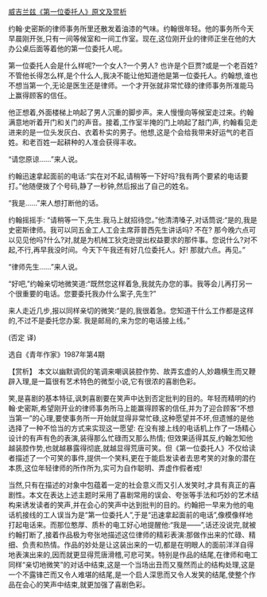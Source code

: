 [威吉兰兹《第一位委托人》原文及赏析](https://www.vrrw.net/wx/15528.html)

约翰·史密斯的律师事务所里还散发着油漆的气味。约翰很年轻。他的事务所今天早晨刚开张,只有一间等候室和一间工作室。现在,这位刚开业的律师正坐在他的大办公桌后面等着他的第一位委托人呢。

第一位委托人会是什么样呢?一个女人?一个男人? 也许是个巨贾?或是一个老百姓? 不管他长得怎么样,是个什么人,我决不能让他知道他是第一位委托人。约翰想,谁也不想当第一个,无论是医生还是律师。一个才开张就非常忙碌的律师事务所准能马上赢得顾客的信任。

他正想着,外面楼梯上响起了男人沉重的脚步声。来人慢慢向等候室走过来。约翰满意地听着开门和关门的声音。接着,工作室半掩的门上响起了敲门声, 约翰看见走进来的是一位头发灰白、衣着朴实的男子。他想,这是个会给我带来好运气的老百姓。和老百姓一起耕种的人准会获得丰收。

“请您原谅……”来人说。

约翰迅速拿起面前的电话:“实在对不起,请稍等一下好吗?我有两个要紧的电话要打。”他随便拨了个号码,静了一秒钟,然后报出了自己的姓名。

“我是……”来人想打断他的话。

约翰摇摇手: “请稍等一下,先生.我马上就招待您。”他清清嗓子,对话筒说:“是的,我是史密斯律师。我可以同五金工人工会主席菲普西先生讲话吗? 不在? 那今晚六点可以见见他吗?什么?对,就是为机械工狄克逊提出权益要求的那件事。您说什么?对不起,不行,再早我没时间。今天下午我还有好几位委托人。好! 那就六点。再见。”

“律师先生……”来人说。

“好吧,”约翰亲切地微笑道:“既然您这样着急,我就先办您的事。我等会儿再打另一个很重要的电话。您要委托我办什么案子,先生?”

来人走近几步,报以同样亲切的微笑:“是的,我很着急。您知道干什么工作都是这样的,不过不是委托您办案. 我是邮局的,来为您的电话接上线。”

(否定 译)

选自《青年作家》1987年第4期



【赏析】 本文以幽默调侃的笔调来嘲讽装腔作势、故弄玄虚的人,妙趣横生而又鞭辟入理,是一篇很有艺术特色的微型小说,它有很浓的喜剧色彩。

笑,是喜剧的基本特征,讽刺喜剧要在笑声中达到否定批判的目的。年轻而精明的约翰·史密斯,希望刚开业的律师事务所马上能赢得顾客的信任,并为了迎合顾客“不想当第一”的心理,要使事务所一开始就显得非常忙碌,这种愿望并不坏,但遗憾的是他选择了一种不恰当的方式来实现这一愿望: 在没有接上线的电话机上作了一场精心设计的有声有色的表演,装得那么忙碌而又那么热情; 但效果适得其反,约翰怎知他越装腔作势,也就越暴露得彻底,就越显得荒唐可笑。但《第一位委托人》不仅给读者描述了一个可笑的事件,提供一个笑料,更在于能启发读者去思考笑的对象的潜在本质,这位年轻律师的所作所为,实可为自作聪明、弄虚作假者戒!

当然,只有在描述的对象中包蕴着一定的社会意义而又引人发笑时,才具有真正的喜剧性。本文在表达上述主题时采用了喜剧常用的误会、夸张等手法和巧妙的艺术结构来诱发读者的笑声,并在会心的笑声中达到批判的目的。约翰把一早来为他的电话机接线的工人误当为是“第一位委托人”,于是“迅速拿起面前的电话”,像模像样地打起电话来。而那位憨厚、质朴的电工好心地提醒他:“我是——”,话还没说完,就被约翰打断了,接着作品极为夸张地描述这位律师的精彩表演:那做作出来的忙碌、精细、负责和热情。作品的妙处是让这装出来的一切,都是在明眼人的面前洋洋自得地表演出来的,因而就更显得荒唐滑稽,可悲可笑。特别是作品的结尾,在律师和电工同样“亲切地微笑”的对话中结束,这是一个当场出丑而又戛然而止的结构处理,这是一个不露锋芒而又令人难堪的结尾,是一个启人深思而又令人发笑的结尾,使整个作品在会心的笑声中结束,就更加强了喜剧色彩。

